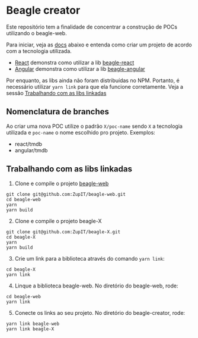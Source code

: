 # Beagle creator
Este repositório tem a finalidade de concentrar a construção de POCs utilizando o beagle-web.

Para iniciar, veja as [docs](https://github.com/ZupIT/beagle-creator/tree/master/docs) abaixo e entenda como criar um projeto de acordo com a tecnologia utilizada.
- [React](https://github.com/ZupIT/beagle-creator/tree/master/docs/react.md) demonstra como utilizar a lib [beagle-react](https://github.com/ZupIT/beagle-react)
- [Angular](https://github.com/ZupIT/beagle-creator/tree/master/docs/angular.md) demonstra como utilizar a lib [beagle-angular](https://github.com/ZupIT/beagle-angular)

Por enquanto, as libs ainda não foram distribuídas no NPM. Portanto, é necessário utilizar `yarn link` para que ela funcione corretamente. Veja a sessão [Trabalhando com as libs linkadas](#trabalhando-com-as-libs-linkadas)

## Nomenclatura de branches
Ao criar uma nova POC utilize o padrão `X/poc-name` sendo `X` a tecnologia utilizada e `poc-name` o nome escolhido pro projeto. Exemplos:
- react/tmdb
- angular/tmdb

## Trabalhando com as libs linkadas

1. Clone e compile o projeto [beagle-web](https://github.com/ZupIT/beagle-web)
```
git clone git@github.com:ZupIT/beagle-web.git
cd beagle-web
yarn
yarn build
```

2. Clone e compile o projeto beagle-X
```
git clone git@github.com:ZupIT/beagle-X.git
cd beagle-X
yarn
yarn build
```

3. Crie um link para a biblioteca através do comando `yarn link`:
```
cd beagle-X
yarn link
```

4. Linque a biblioteca beagle-web. No diretório do beagle-web, rode:
```
cd beagle-web
yarn link
```

5. Conecte os links ao seu projeto. No diretório do beagle-creator, rode:
```
yarn link beagle-web
yarn link beagle-X
```
